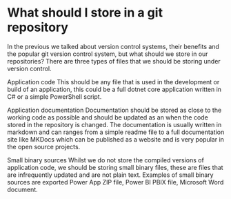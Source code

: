 # What should I store in a git repository

In the previous we talked about version control systems, their benefits and the popular git version control system, but what should we store in our repositories? There are three types of files that we should be storing under version control.

Application code 
This should be any file that is used in the development or build of an application, this could be a full dotnet core application written in C# or a simple PowerShell script.

Application documentation
Documentation should be stored as close to the working code as possible and should be updated as an when the code stored in the repository is changed. The documentation is usually written in markdown and can ranges from a simple readme file to a full documentation site like MKDocs which can be published as a website and is very popular in the open source projects.

Small binary sources
Whilst we do not store the compiled versions of application code, we should be storing small binary files, these are files that are infrequently updated and are not plain text. Examples of small binary sources are exported Power App ZIP file, Power BI PBIX file, Microsoft Word document.

